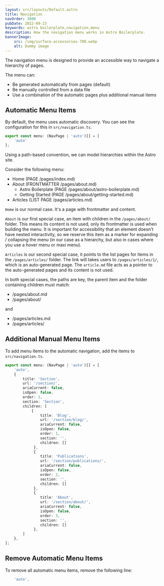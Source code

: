 ```yaml
---
layout: src/layouts/Default.astro
title: Navigation
navOrder: 3000
pubDate: 2022-09-23
keywords: astro boilerplate,navigation,menu
description: How the navigation menu works in Astro Boilerplate.
bannerImage:
    src: /img/surface-accessories-700.webp
    alt: Dummy image
---
```


The navigation menu is designed to provide an accessible way to navigate a hierarchy of pages.

The menu can:

- Be generated automatically from pages (default)
- Be manually controlled from a data file
- Use a combination of the automatic pages plus additional manual items

## Automatic Menu Items

By default, the menu uses automatic discovery. You can see the configuration for this in `src/navigation.ts`.

```typescript
export const menu: (NavPage | 'auto')[] = [
	'auto'
];

```

Using a path-based convention, we can model hierarchies within the Astro site.

Consider the following menu:

- Home (PAGE /pages/index.md)
- About (FRONTMATTER /pages/about.md)
  - Astro Boilerplate (PAGE /pages/about/astro-boilerplate.md)
  - Getting Started (PAGE /pages/about/getting-started.md)
- Articles (LIST PAGE /pages/articles.md)

`Home` is our normal case. It's a page with frontmatter and content.

`About` is our first special case, an item with children in the `/pages/about/` folder. This means its content is not used, only its frontmatter is used when building the menu. It is important for accessibility that an element doesn't have nested interactivity, so we reserve this item as a marker for expanding / collapsing the menu (in our case as a hierarchy, but also in cases where you use a hover menu or maxi menu).

`Articles` is our second special case, it points to the list pages for items in the `/pages/articles/` folder. The link will takes users to `/pages/articles/1/`, which is an auto-generated page. The `article.md` file acts as a pointer to the auto-generated pages and its content is not used.

In both special cases, the paths are key, the parent item and the folder containing children must match:

- /pages/about.md
- /pages/about/

and

- /pages/articles.md
- /pages/articles/

## Additional Manual Menu Items

To add menu items to the automatic navigation, add the items to `src/navigation.ts`.

```typescript
export const menu: (NavPage | 'auto')[] = [
	'auto',
	{
		title: 'Section',
		url: '/section/',
		ariaCurrent: false,
		isOpen: false,
		order: 1,
		section: 'Section',
		children: [
			{
				title: 'Blog',
				url: '/section/blog/',
				ariaCurrent: false,
				isOpen: false,
				order: 1,
				section: '',
				children: []
			 },
			 {
				title: 'Publications',
				url: '/section/publications/',
				ariaCurrent: false,
				isOpen: false,
				order: 2,
				section: '',
				children: []
			 },
			 {
				title: 'About',
				url: '/section/about/',
				ariaCurrent: false,
				isOpen: false,
				order: 3,
				section: '',
				children: []
			 },
		]
 	},
];
```

## Remove Automatic Menu Items

To remove all automatic menu items, remove the following line:

```typescript
	'auto',
```